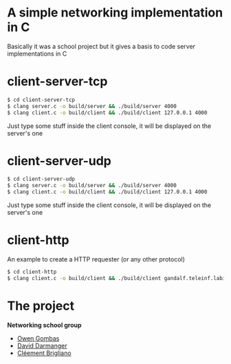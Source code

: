# A simple networking implementation in C
Basically it was a school project but it gives a basis to code server implementations in C

# client-server-tcp
```bash
$ cd client-server-tcp
$ clang server.c -o build/server && ./build/server 4000
$ clang client.c -o build/client && ./build/client 127.0.0.1 4000
```  
Just type some stuff inside the client console, it will be displayed on the server's one

# client-server-udp
```bash
$ cd client-server-udp
$ clang server.c -o build/server && ./build/server 4000
$ clang client.c -o build/client && ./build/client 127.0.0.1 4000
```  
Just type some stuff inside the client console, it will be displayed on the server's one

# client-http
An example to create a HTTP requester (or any other protocol)
```bash
$ cd client-http
$ clang client.c -o build/client && ./build/client gandalf.teleinf.labinfo.eiaj.ch 80
```

# The project
**Networking school group**
- [Owen Gombas](https://github.com/OwenCalvin)
- [David Darmanger](https://github.com/darmangerd)
- [Cléement Brigliano](https://github.com/clms0u)
